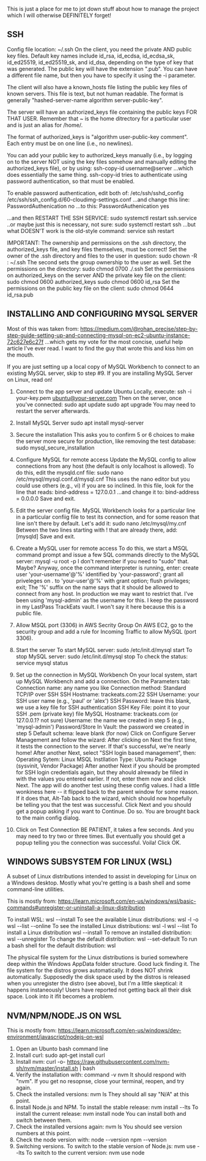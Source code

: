 This is just a place for me to jot down stuff about how to manage the project
which I will otherwise DEFINITELY forget!

SSH
---
Config file location:
    ~/.ssh
On the client, you need the private AND public key files.
Default key names include id_rsa, id_ecdsa, id_ecdsa_sk, id_ed25519,
id_ed25519_sk, and id_dsa, depending on the type of key that was generated.
The public key will have the extension ".pub".  You can have a different
file name, but then you have to specify it using the -i parameter.

The client will also have a known_hosts file listing the public key
files of known servers.  This file is text, but not human readable.
The format is generally "hashed-server-name algorithm server-public-key".

The server will have an authorized_keys file containing the public
keys FOR THAT USER.  Remember that ~ is the home ditrectory for a
particular user and is just an alias for /home/<username>.

The format of authorized_keys is "algorithm user-public-key comment".
Each entry must be on one line (i.e., no newlines).

You can add your public key to authorized_keys manually (i.e., 
by logging on to the server NOT using the key files somehow and
manually editing the authorized_keys file), or by using:
    ssh-copy-id username@server
...which does essentially the same thing.  ssh-copy-id tries to
authenticate using password authentication, so that must be enabled.

To enable password authentication, edit both of:
    /etc/ssh/sshd_config
    /etc/ssh/ssh_config.d/60-cloudimg-settings.conf
...and change this line:
    PasswordAuthenication no
...to this:
    PasswordAuthenication yes

...and then RESTART THE SSH SERVICE:
    sudo systemctl restart ssh.service
..or maybe just this is necessary, not sure:
    sudo systemctl restart ssh
...but what DOESN'T work is the old-style command:
    service ssh restart

IMPORTANT: The ownership and permissions on the .ssh directory, the
authorized_keys file, and key files themselves, must be correct!
Set the owner of the .ssh directory and files to the user in question:
    sudo chown -R <username>:<username> ~/.ssh 
The second <username> sets the group ownership to the user as well.
Set the permissions on the directory:
    sudo chmod 0700 ./.ssh
Set the permissions on authorized_keys on the server AND the private 
key file on the client:
    sudo chmod 0600 authorized_keys
    sudo chmod 0600 id_rsa
Set the permissions on the public key file on the client:
    sudo chmod 0644 id_rsa.pub


INSTALLING AND CONFIGURING MYSQL SERVER
---------------------------------------
Most of this was taken from:
https://medium.com/@rohan_precise/step-by-step-guide-setting-up-and-connecting-mysql-on-ec2-ubuntu-instance-72c627e6c27f
...which gets my vote for the most concise, useful help article I've ever read.
I want to find the guy that wrote this and kiss him on the mouth.

If you are just setting up a local copy of MySQL Workbench to connect to an
existing MySQL server, skip to step #9.
If you are installing MySQL Server on Linux, read on!

1. Connect to the app server and update Ubuntu
    Locally, execute:
        ssh -i your-key.pem ubuntu@your-server.com
    Then on the server, once you've connected:
        sudo apt update
        sudo apt upgrade
    You may need to restart the server afterwards.

2. Install MySQL Server
        sudo apt install mysql-server

3. Secure the installation
    This asks you to confirm 5 or 6 choices to make the server more secure for
    production, like removing the test database:
        sudo mysql_secure_installation

4. Configure MySQL for remote access
    Update the MySQL config to allow connections from any host (the default is
    only localhost is allowed).  To do this, edit the mysqld.cnf file:
        sudo nano /etc/mysql/mysql.conf.d/mysql.cnf
    This uses the nano editor but you could use others (e.g., vi) if you are
    so inclined.
    In this file, look for the line that reads:
        bind-address = 127.0.0.1
    ...and change it to:
        bind-address = 0.0.0.0
    Save and exit.

3. Edit the server config file.
    MySQL Workbench looks for a particular line in a particular confiig file to
    test its connection, and for some reason that line isn't there by default.
    Let's add it:
        sudo nano /etc/mysql/my.cnf
    Between the two lines starting with ! that are already there, add:
        [mysqld]
    Save and exit.

4. Create a MySQL user for remote access
    To do this, we start a MSQL command prompt and issue a few SQL commands
    directly to the MySQL server:
        mysql -u root -p
    I don't remember if you need to "sudo" that.  Maybe?
    Anyway, once the command interpreter is running, enter:
        create user 'your-username'@'%' identified by 'your-password';
        grant all priveleges on *.* to 'your-user'@'%' with grant option;
        flush privileges;
        exit;
    The '%' suffix on the name says that it should be allowed to connect
    from any host.  In production we may want to restrict that.
    I've been using 'mysql-admin' as the username for this.  I keep the password
    in my LastPass TrackEats vault.  I won't say it here because this is a
    public file.

7. Allow MSQL port (3306) in AWS Secrity Group
    On AWS EC2, go to the security group and add a rule for Incoming Traffic
    to allow MySQL (port 3306).

8. Start the server
    To start MySQL server:
        sudo /etc/init.d/mysql start
    To stop MySQL server:
        sudo /etc/init.d/mysql stop
    To check the status:
        service mysql status

9. Set up the connection in MySQL Workbench
    On your local system, start up MySQL Workbench and add a connection.  On the Parameters tab:
        Connection name: any name you like
        Connection method: Standard TCP/IP over SSH
        SSH Hostname: trackeats.com:22
        SSH Username: your SSH user name (e.g., 'paul' or 'alex')
        SSH Password: leave this blank, we use a key file for SSH authentication
        SSH Key File: point it to your SSH .pem (private key) file
        MySQL Hostname: trackeats.com (or 127.0.0.1?  not sure)
        Username: the name we created in step 5 (e.g., 'mysql-admin')
        Password/Store In Vault: the password we created in step 5
        Default schema: leave blank (for now)
    Click on Configure Server Management and follow the wizard:
        After clicking on Next the first time, it tests the connection to the server.
        If that's successful, we're nearly home!
        After another Next, select "SSH login based management", then:
            Operating Sytem: Linux
            MSQL Instllation Type: Ubuntu Package (sysvinit, Vendor Package)
        After another Next if you should be prompted for SSH login credentials
        again, but they ahould alrewady be filled in with the values you entered
        earlier.  If not, enter them now and click Next.
        The app will do another test using these config values.
        I had a little wonkiness here -- it flipped back to the parent window
        for some reason.  If it does that, Alt-Tab back to the wizard, which
        should now hopefully be telling you that the test was successful.
        Click Next and you should get a popup asking if you want to Continue.
        Do so.
        You are brought back to the main config dialog.

10. Click on Test Connection
    BE PATIENT, it takes a few seconds.  And you may need to try two or three
    times.  But eventually you should get a popup telling you the connection was
    successful.  Voila!  Click OK.


WINDOWS SUBSYSTEM FOR LINUX (WSL)
---------------------------------
A subset of Linux distributions intended to assist in developing for Linux on
a Windows desktop.  Mostly what you're getting is a bash shell and some
command-line utilities.

This is mostly from:
https://learn.microsoft.com/en-us/windows/wsl/basic-commands#unregister-or-uninstall-a-linux-distribution

To install WSL:
    wsl --install
To see the available Linux distributions:
    wsl -l -o
    wsl --list --online
To see the installed Linux distributions:
    wsl -l
    wsl --list
To install a Linux distribution
    wsl --install <distro-name>
To remove an installed distribution:
    wsl --unregister <distro-naem>
To change the default distribution:
    wsl --set-default <distro-name>
To run a bash shell for the default distribution:
    wsl

The physical file system for the Linux distributions is buried somewhere deep
within the Windows AppData folder structure.  Good luck finding it.
The file system for the distros grows automatically.  It does NOT shrink
automatically.
Supposedly the disk space used by the distros is released when you
unregister the distro (see above), but I'm a little skeptical: it happens
instaneously!  Users have reported not getting back all their disk space.
Look into it ifit becomes a problem.


NVM/NPM/NODE.JS ON WSL
----------------------
This is mostly from:
https://learn.microsoft.com/en-us/windows/dev-environment/javascript/nodejs-on-wsl

1. Open an Ubunto bash command line
2. Install curl:
        sudo apt-get install curl
3. Install nvm:
    curl -o- https://raw.githubusercontent.com/nvm-sh/nvm/master/install.sh | bash
4. Verify the installation with:
        command -v nvm
    It should respond with "nvm".
    If you get no resopnse, close your terminal, reopen, and try again.
5. Check the installed versions:
        nvm ls
    They should all say "N/A" at this point.
6. Install Node.js and NPM.
    To install the stable release:
        nvm install --lts
    To install the current release:
        nvm install node
    You can install both and switch between them.
7. Check the installed versions again:
        nvm ls
    You should see version numbers at this point.
8. Check the node version with:
        node --version
        npm --version
9. Switching versions.
    To switch to the stable version of Node.js:
        nvm use --lts
    To switch to the current version:
        nvm use node

